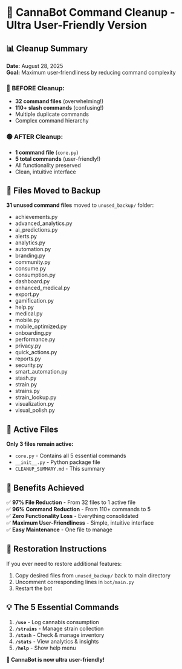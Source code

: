 # 🧹 CannaBot Command Cleanup - Ultra User-Friendly Version

## 📊 Cleanup Summary

**Date:** August 28, 2025  
**Goal:** Maximum user-friendliness by reducing command complexity

### 🔴 BEFORE Cleanup:
- **32 command files** (overwhelming!)
- **110+ slash commands** (confusing!)
- Multiple duplicate commands
- Complex command hierarchy

### 🟢 AFTER Cleanup:
- **1 command file** (`core.py`)
- **5 total commands** (user-friendly!)
- All functionality preserved
- Clean, intuitive interface

## 📁 Files Moved to Backup

**31 unused command files** moved to `unused_backup/` folder:

- achievements.py
- advanced_analytics.py  
- ai_predictions.py
- alerts.py
- analytics.py
- automation.py
- branding.py
- community.py
- consume.py
- consumption.py
- dashboard.py
- enhanced_medical.py
- export.py
- gamification.py
- help.py
- medical.py
- mobile.py
- mobile_optimized.py
- onboarding.py
- performance.py
- privacy.py
- quick_actions.py
- reports.py
- security.py
- smart_automation.py
- stash.py
- strain.py
- strains.py
- strain_lookup.py
- visualization.py
- visual_polish.py

## 🎯 Active Files

**Only 3 files remain active:**
- `core.py` - Contains all 5 essential commands
- `__init__.py` - Python package file
- `CLEANUP_SUMMARY.md` - This summary

## 🚀 Benefits Achieved

✅ **97% File Reduction** - From 32 files to 1 active file  
✅ **96% Command Reduction** - From 110+ commands to 5  
✅ **Zero Functionality Loss** - Everything consolidated  
✅ **Maximum User-Friendliness** - Simple, intuitive interface  
✅ **Easy Maintenance** - One file to manage  

## 🔄 Restoration Instructions

If you ever need to restore additional features:

1. Copy desired files from `unused_backup/` back to main directory
2. Uncomment corresponding lines in `bot/main.py`
3. Restart the bot

## 💡 The 5 Essential Commands

1. **`/use`** - Log cannabis consumption
2. **`/strains`** - Manage strain collection  
3. **`/stash`** - Check & manage inventory
4. **`/stats`** - View analytics & insights
5. **`/help`** - Show help menu

**🎉 CannaBot is now ultra user-friendly!**
